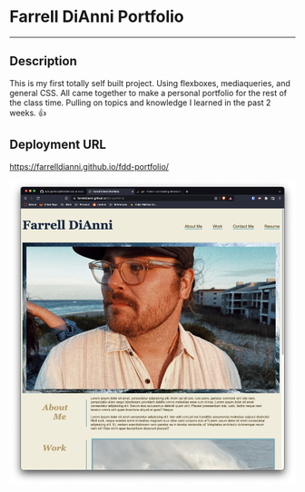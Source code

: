 # Farrell DiAnni Portfolio 
---
##  Description 
This is my first totally self built project. 
Using flexboxes, mediaqueries, and general CSS. All came together to make a personal portfolio for the rest of the class time.
Pulling on topics and knowledge I learned in the past 2 weeks.
👍

## Deployment URL

https://farrelldianni.github.io/fdd-portfolio/

<img src="./assets/images/portfolio-image.png">